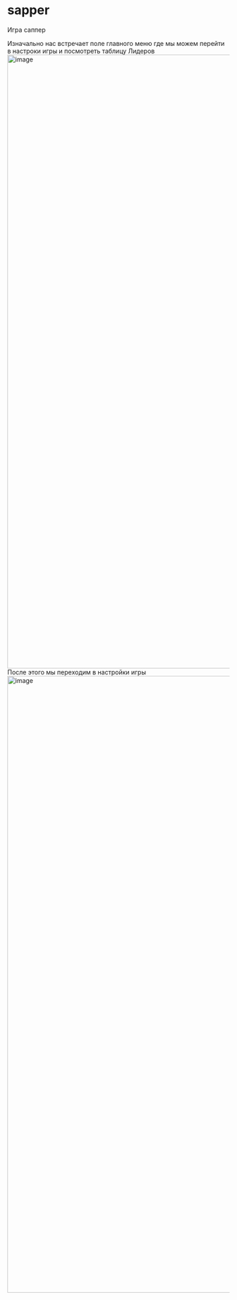 # sapper
Игра саппер

Изначально нас встречает поле главного меню где мы можем перейти в настроки игры и посмотреть таблицу Лидеров
<img width="1389" alt="image" src="https://github.com/Maksim22886/sapper/assets/120506295/7ad0585f-dcfe-421b-9aa8-63ab0d05e10c">
После этого мы переходим в настройки игры
<img width="1396" alt="image" src="https://github.com/Maksim22886/sapper/assets/120506295/751eacd8-b4ae-4870-855a-0487aa914c71">
